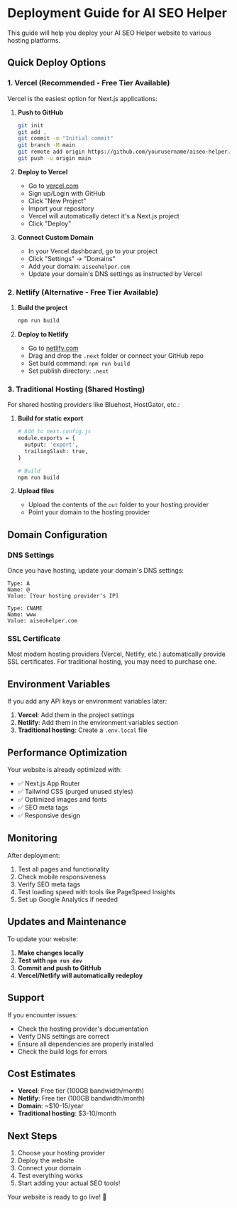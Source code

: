 # Deployment Guide for AI SEO Helper

This guide will help you deploy your AI SEO Helper website to various hosting platforms.

## Quick Deploy Options

### 1. Vercel (Recommended - Free Tier Available)

Vercel is the easiest option for Next.js applications:

1. **Push to GitHub**
   ```bash
   git init
   git add .
   git commit -m "Initial commit"
   git branch -M main
   git remote add origin https://github.com/yourusername/aiseo-helper.git
   git push -u origin main
   ```

2. **Deploy to Vercel**
   - Go to [vercel.com](https://vercel.com)
   - Sign up/Login with GitHub
   - Click "New Project"
   - Import your repository
   - Vercel will automatically detect it's a Next.js project
   - Click "Deploy"

3. **Connect Custom Domain**
   - In your Vercel dashboard, go to your project
   - Click "Settings" → "Domains"
   - Add your domain: `aiseohelper.com`
   - Update your domain's DNS settings as instructed by Vercel

### 2. Netlify (Alternative - Free Tier Available)

1. **Build the project**
   ```bash
   npm run build
   ```

2. **Deploy to Netlify**
   - Go to [netlify.com](https://netlify.com)
   - Drag and drop the `.next` folder or connect your GitHub repo
   - Set build command: `npm run build`
   - Set publish directory: `.next`

### 3. Traditional Hosting (Shared Hosting)

For shared hosting providers like Bluehost, HostGator, etc.:

1. **Build for static export**
   ```bash
   # Add to next.config.js
   module.exports = {
     output: 'export',
     trailingSlash: true,
   }
   
   # Build
   npm run build
   ```

2. **Upload files**
   - Upload the contents of the `out` folder to your hosting provider
   - Point your domain to the hosting provider

## Domain Configuration

### DNS Settings

Once you have hosting, update your domain's DNS settings:

```
Type: A
Name: @
Value: [Your hosting provider's IP]

Type: CNAME
Name: www
Value: aiseohelper.com
```

### SSL Certificate

Most modern hosting providers (Vercel, Netlify, etc.) automatically provide SSL certificates. For traditional hosting, you may need to purchase one.

## Environment Variables

If you add any API keys or environment variables later:

1. **Vercel**: Add them in the project settings
2. **Netlify**: Add them in the environment variables section
3. **Traditional hosting**: Create a `.env.local` file

## Performance Optimization

Your website is already optimized with:
- ✅ Next.js App Router
- ✅ Tailwind CSS (purged unused styles)
- ✅ Optimized images and fonts
- ✅ SEO meta tags
- ✅ Responsive design

## Monitoring

After deployment:
1. Test all pages and functionality
2. Check mobile responsiveness
3. Verify SEO meta tags
4. Test loading speed with tools like PageSpeed Insights
5. Set up Google Analytics if needed

## Updates and Maintenance

To update your website:

1. **Make changes locally**
2. **Test with `npm run dev`**
3. **Commit and push to GitHub**
4. **Vercel/Netlify will automatically redeploy**

## Support

If you encounter issues:
- Check the hosting provider's documentation
- Verify DNS settings are correct
- Ensure all dependencies are properly installed
- Check the build logs for errors

## Cost Estimates

- **Vercel**: Free tier (100GB bandwidth/month)
- **Netlify**: Free tier (100GB bandwidth/month)
- **Domain**: ~$10-15/year
- **Traditional hosting**: $3-10/month

## Next Steps

1. Choose your hosting provider
2. Deploy the website
3. Connect your domain
4. Test everything works
5. Start adding your actual SEO tools!

Your website is ready to go live! 🚀 